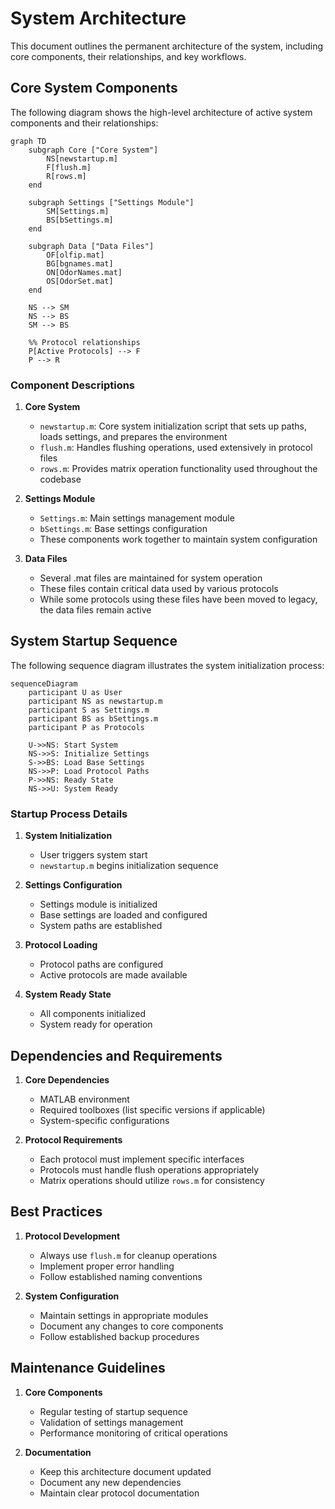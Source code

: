 # System Architecture

This document outlines the permanent architecture of the system, including core components, their relationships, and key workflows.

## Core System Components

The following diagram shows the high-level architecture of active system components and their relationships:

```mermaid
graph TD
    subgraph Core ["Core System"]
        NS[newstartup.m]
        F[flush.m]
        R[rows.m]
    end

    subgraph Settings ["Settings Module"]
        SM[Settings.m]
        BS[bSettings.m]
    end

    subgraph Data ["Data Files"]
        OF[olfip.mat]
        BG[bgnames.mat]
        ON[OdorNames.mat]
        OS[OdorSet.mat]
    end

    NS --> SM
    NS --> BS
    SM --> BS

    %% Protocol relationships
    P[Active Protocols] --> F
    P --> R
```

### Component Descriptions

1. **Core System**
   - `newstartup.m`: Core system initialization script that sets up paths, loads settings, and prepares the environment
   - `flush.m`: Handles flushing operations, used extensively in protocol files
   - `rows.m`: Provides matrix operation functionality used throughout the codebase

2. **Settings Module**
   - `Settings.m`: Main settings management module
   - `bSettings.m`: Base settings configuration
   - These components work together to maintain system configuration

3. **Data Files**
   - Several .mat files are maintained for system operation
   - These files contain critical data used by various protocols
   - While some protocols using these files have been moved to legacy, the data files remain active

## System Startup Sequence

The following sequence diagram illustrates the system initialization process:

```mermaid
sequenceDiagram
    participant U as User
    participant NS as newstartup.m
    participant S as Settings.m
    participant BS as bSettings.m
    participant P as Protocols

    U->>NS: Start System
    NS->>S: Initialize Settings
    S->>BS: Load Base Settings
    NS->>P: Load Protocol Paths
    P->>NS: Ready State
    NS->>U: System Ready
```

### Startup Process Details

1. **System Initialization**
   - User triggers system start
   - `newstartup.m` begins initialization sequence

2. **Settings Configuration**
   - Settings module is initialized
   - Base settings are loaded and configured
   - System paths are established

3. **Protocol Loading**
   - Protocol paths are configured
   - Active protocols are made available

4. **System Ready State**
   - All components initialized
   - System ready for operation

## Dependencies and Requirements

1. **Core Dependencies**
   - MATLAB environment
   - Required toolboxes (list specific versions if applicable)
   - System-specific configurations

2. **Protocol Requirements**
   - Each protocol must implement specific interfaces
   - Protocols must handle flush operations appropriately
   - Matrix operations should utilize `rows.m` for consistency

## Best Practices

1. **Protocol Development**
   - Always use `flush.m` for cleanup operations
   - Implement proper error handling
   - Follow established naming conventions

2. **System Configuration**
   - Maintain settings in appropriate modules
   - Document any changes to core components
   - Follow established backup procedures

## Maintenance Guidelines

1. **Core Components**
   - Regular testing of startup sequence
   - Validation of settings management
   - Performance monitoring of critical operations

2. **Documentation**
   - Keep this architecture document updated
   - Document any new dependencies
   - Maintain clear protocol documentation 